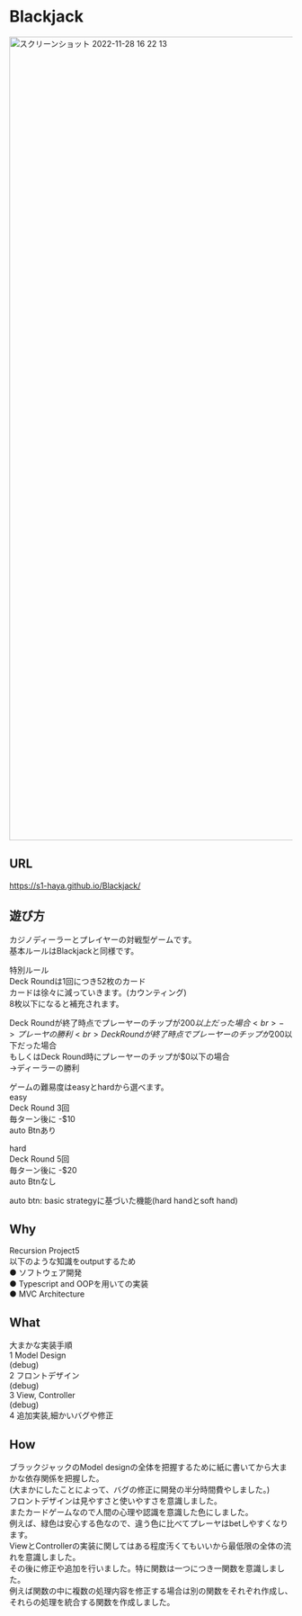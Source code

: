 # Blackjack
<img width="1429" alt="スクリーンショット 2022-11-28 16 22 13" src="https://user-images.githubusercontent.com/103574382/204220945-cc22dd0c-f8dd-4c8b-8dae-29059b852020.png">

## URL
https://s1-haya.github.io/Blackjack/

## 遊び方
カジノディーラーとプレイヤーの対戦型ゲームです。<br>
基本ルールはBlackjackと同様です。<br>

特別ルール<br>
Deck Roundは1回につき52枚のカード<br>
カードは徐々に減っていきます。(カウンティング)<br>
8枚以下になると補充されます。<br>

Deck Roundが終了時点でプレーヤーのチップが$200以上だった場合<br>
->プレーヤの勝利<br>
Deck Roundが終了時点でプレーヤーのチップが$200以下だった場合<br>
もしくはDeck Round時にプレーヤーのチップが$0以下の場合<br>
->ディーラーの勝利<br>

ゲームの難易度はeasyとhardから選べます。<br>
easy<br>
Deck Round 3回<br>
毎ターン後に -$10<br>
auto Btnあり<br>

hard<br>
Deck Round 5回<br>
毎ターン後に -$20<br>
auto Btnなし<br>

auto btn: basic strategyに基づいた機能(hard handとsoft hand)

## Why
Recursion Project5<br>
以下のような知識をoutputするため<br>
● ソフトウェア開発<br>
● Typescript and OOPを用いての実装<br>
● MVC Architecture<br>

## What
大まかな実装手順<br>
1 Model Design<br>
(debug)<br>
2 フロントデザイン<br>
(debug)<br>
3 View, Controller<br>
(debug)<br>
4 追加実装,細かいバグや修正<br>

## How
ブラックジャックのModel designの全体を把握するために紙に書いてから大まかな依存関係を把握した。<br>
(大まかにしたことによって、バグの修正に開発の半分時間費やしました。)<br>
フロントデザインは見やすさと使いやすさを意識しました。<br>
またカードゲームなので人間の心理や認識を意識した色にしました。<br>
例えば、緑色は安心する色なので、違う色に比べてプレーヤはbetしやすくなります。<br>
ViewとControllerの実装に関してはある程度汚くてもいいから最低限の全体の流れを意識しました。<br>
その後に修正や追加を行いました。特に関数は一つにつき一関数を意識しました。<br>
例えば関数の中に複数の処理内容を修正する場合は別の関数をそれぞれ作成し、それらの処理を統合する関数を作成しました。<br>



